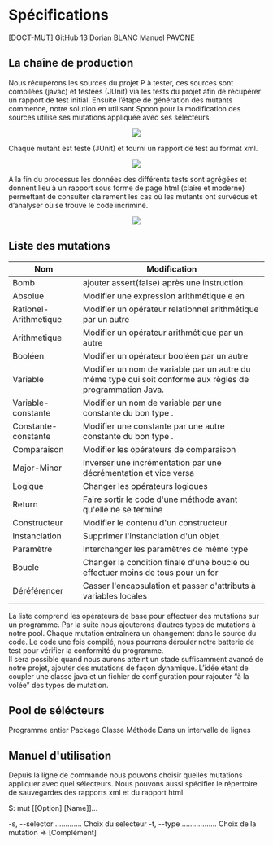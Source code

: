 # Spécifications 
[DOCT-MUT] GitHub 13
Dorian BLANC
Manuel PAVONE

La chaîne de production
------

Nous récupérons les sources du projet P à tester, ces sources sont compilées (javac) et testées (JUnit) via les tests du projet afin de récupérer un rapport de test initial.
Ensuite l’étape de génération des mutants commence, notre solution en utilisant Spoon pour la modification des sources utilise ses mutations appliquée avec ses sélecteurs.

<p align="center"> <img src="http://i.imgur.com/0jSwn6U.png"></img></p>

Chaque mutant est testé (JUnit) et fourni un rapport de test au format xml.

<p align="center"> <img src="http://i.imgur.com/TWIzw5P.png"></img></p>

A la fin du processus les données des différents tests sont agrégées et donnent lieu à un rapport sous forme de page html (claire et moderne) permettant de consulter clairement les cas où les mutants ont survécus et d’analyser où se trouve le code incriminé. 

<p align="center"> <img src="http://i.imgur.com/88OCcaZ.png"></img></p>

Liste des mutations
------

| **Nom**       | **Modification**           |
| ------------- |-------------|
| Bomb     | ajouter assert(false) après une instruction |
| Absolue      | Modifier une expression arithmétique e en |e|      |
| Rationel-Arithmetique | Modifier un opérateur relationnel arithmétique par un autre      |
| Arithmetique | Modifier un opérateur arithmétique par un autre      |
| Booléen | Modifier un opérateur booléen par un autre      |
| Variable | Modifier un nom de variable par un autre du même type qui soit conforme aux règles de programmation Java. |
| Variable-constante | Modifier un nom de variable par une constante du bon type .      |
| Constante-constante | Modifier une constante par une autre constante du bon type .      |
| Comparaison | Modifier les opérateurs de comparaison      |
| Major-Minor | Inverser une incrémentation par une décrémentation et vice versa      |
| Logique | Changer les opérateurs logiques      |
| Return | Faire sortir le code d'une méthode avant qu'elle ne se termine      |
| Constructeur | Modifier le contenu d'un constructeur     |
| Instanciation | Supprimer l'instanciation d'un objet     |
| Paramètre | Interchanger les paramètres de même type     |
| Boucle | Changer la condition finale d'une boucle ou effectuer moins de tous pour un for     |
| Déréférencer | Casser l'encapsulation et passer d'attributs à variables locales     |

La liste comprend les opérateurs de base pour effectuer des mutations sur un programme. Par la suite nous ajouterons d’autres types de mutations à notre pool.
Chaque mutation entraînera un changement dans le source du code. Le code une fois compilé, nous pourrons dérouler notre batterie de test pour vérifier la conformité du programme.	
Il sera possible quand nous aurons atteint un stade suffisamment avancé de notre projet, ajouter des mutations de façon dynamique. L’idée étant de coupler une classe java et un fichier de configuration pour rajouter “à la volée” des types de mutation.


Pool de sélécteurs
------

Programme entier
Package
Classe
Méthode
Dans un intervalle de lignes


Manuel d'utilisation
------

Depuis la ligne de commande nous pouvons choisir quelles mutations appliquer avec quel sélecteurs.
Nous pouvons aussi spécifier le répertoire de sauvegardes des rapports xml et du rapport html.

$: mut [[Option] [Name]]...

-s, --selector .............  Choix du selecteur
-t, --type .................  Choix de la mutation
 => [Complément]
